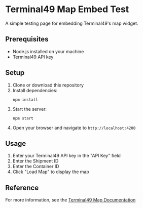 # Terminal49 Map Embed Test

A simple testing page for embedding Terminal49's map widget.

## Prerequisites

- Node.js installed on your machine
- Terminal49 API key

## Setup

1. Clone or download this repository
2. Install dependencies:
   ```
   npm install
   ```
3. Start the server:
   ```
   npm start
   ```
4. Open your browser and navigate to `http://localhost:4200`

## Usage

1. Enter your Terminal49 API key in the "API Key" field
2. Enter the Shipment ID
3. Enter the Container ID
4. Click "Load Map" to display the map

## Reference

For more information, see the [Terminal49 Map Documentation](https://terminal49.com/docs/api-docs/in-depth-guides/terminal49-map)
